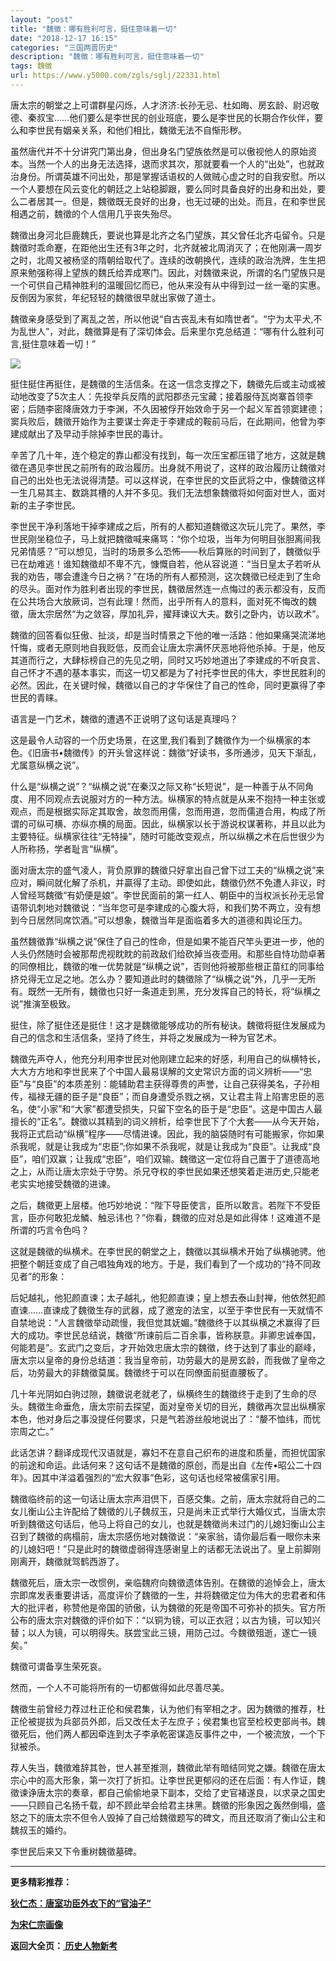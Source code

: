 ```yaml
---
layout: "post"
title: "魏徵：哪有胜利可言，挺住意味着一切"
date: "2018-12-17 16:15"
categories: "三国两晋历史"
description: "魏徵：哪有胜利可言，挺住意味着一切"
tags: 魏徵
url: https://www.y5000.com/zgls/sglj/22331.html
---
```






唐太宗的朝堂之上可谓群星闪烁，人才济济:长孙无忌、杜如晦、房玄龄、尉迟敬德、秦叔宝……他们要么是李世民的创业班底，要么是李世民的长期合作伙伴，要么和李世民有姻亲关系，和他们相比，魏徵无法不自惭形秽。

虽然唐代并不十分讲究门第出身，但出身名门望族依然是可以傲视他人的原始资本。当然一个人的出身无法选择，退而求其次，那就要看一个人的“出处”，也就政治身份。所谓英雄不问出处，那是掌握话语权的人做贼心虚之时的自我安慰。所以一个人要想在风云变化的朝廷之上站稳脚跟，要么同时具备良好的出身和出处，要么二者居其一。但是，魏徵既无良好的出身，也无过硬的出处。而且，在和李世民相遇之前，魏徵的个人信用几乎丧失殆尽。

魏徵出身河北巨鹿魏氏，要说也算是北齐之名门望族，其父曾任北齐屯留令。只是魏徵时乖命蹇，在距他出生还有3年之时，北齐就被北周消灭了；在他刚满一周岁之时，北周又被杨坚的隋朝给取代了。连续的改朝换代，连续的政治洗牌，生生把原来勉强称得上望族的魏氏给弄成寒门。因此，对魏徵来说，所谓的名门望族只是一个可供自己精神胜利的温暖回忆而已，他从来没有从中得到过一丝一毫的实惠。反倒因为家贫，年纪轻轻的魏徵很早就出家做了道士。

魏徵亲身感受到了离乱之苦，所以他说“自古丧乱未有如隋世者”。“宁为太平犬,不为乱世人”，对此，魏徵算是有了深切体会。后来里尔克总结道：“哪有什么胜利可言,挺住意味着一切！”

![](https://img.y5000.com/uploads/allimg/170602/11-1F602141255W7.jpg)

挺住挺住再挺住，是魏徵的生活信条。在这一信念支撑之下，魏徵先后或主动或被动地改变了5次主人：先投举兵反隋的武阳郡丞元宝藏；接着服侍瓦岗寨首领李密；后随李密降唐效力于李渊，不久因被俘开始效命于另一个起义军首领窦建德；窦兵败后，魏徵开始作为主要谋士奔走于李建成的鞍前马后，在此期间，他曾为李建成献出了及早动手除掉李世民的毒计。

辛苦了几十年，连个稳定的靠山都没有找到，每一次压宝都压错了地方，这就是魏徵在遇见李世民之前所有的政治履历。出身就不用说了，这样的政治履历让魏徵对自己的出处也无法说得清楚。可以这样说，在李世民的文臣武将之中，像魏徵这样一生几易其主、数跳其槽的人并不多见。我们无法想象魏徵将如何面对世人，面对新的主子李世民。

李世民干净利落地干掉李建成之后，所有的人都知道魏徵这次玩儿完了。果然，李世民刚坐稳位子，马上就把魏徵喊来痛骂：“你个垃圾，当年为何明目张胆离间我兄弟情感？”可以想见，当时的场景多么恐怖——秋后算账的时间到了，魏徵似乎已在劫难逃！谁知魏徵却不卑不亢，慷慨自若，他从容说道：“当日皇太子若听从我的劝告，哪会遭逢今日之祸？”在场的所有人都预测，这次魏徵已经走到了生命的尽头。面对作为胜利者出现的李世民，魏徵居然连一点悔过的表示都没有，反而在公共场合大放厥词，岂有此理！然而，出乎所有人的意料，面对死不悔改的魏徵，唐太宗居然“为之敛容，厚加礼异，擢拜谏议大夫。数引之卧内，访以政术”。

魏徵的回答看似狂傲、扯淡，却是当时情景之下他的唯一活路：他如果痛哭流涕地忏悔，或者无原则地自我贬低，反而会让唐太宗满怀厌恶地将他杀掉。于是，他反其道而行之，大肆标榜自己的先见之明，同时又巧妙地道出了李建成的不听良言、自己怀才不遇的基本事实，而这一切又都是为了衬托李世民的伟大，李世民胜利的必然。因此，在关键时候，魏徵以自己的才华保住了自己的性命，同时更赢得了李世民的青睐。

语言是一门艺术，魏徵的遭遇不正说明了这句话是真理吗？

这是最令人动容的一个历史场景，在这里,我们看到了魏徵作为一个纵横家的本色。《旧唐书•魏徵传》的开头曾这样说：魏徵“好读书，多所通涉，见天下渐乱，尤属意纵横之说”。

什么是“纵横之说”？“纵横之说”在秦汉之际又称“长短说”，是一种善于从不同角度、用不同观点去说服对方的一种方法。纵横家的特点就是从来不抱持一种主张或观点，而是根据实际定其取舍，故忽而用儒，忽而用道，忽而儒道合用，构成了所谓的可纵可横、亦纵亦横的局面。因此，纵横家以长于游说权谋著称，并且以此为主要特征。纵横家往往“无特操”，随时可能改变观点，所以纵横之术在后世很少为人所称扬，学者耻言“纵横”。

面对唐太宗的盛气凌人，背负原罪的魏徵只好拿出自己曾下过工夫的“纵横之说”来应对，瞬间就化解了杀机，并贏得了主动。即使如此，魏徵仍然不免遭人非议，时人曾经骂魏徵“有奶便是娘”。李世民面前的第一红人、朝臣中的当权派长孙无忌曾语带讥刺地对魏徵说：“当年您可是李建成的心腹大将，和我们势不两立，没有想到今日居然同席饮酒。”可以想象，魏徵当年是面临着多大的道德和舆论压力。

虽然魏徵靠“纵横之说”保住了自己的性命，但是如果不能百尺竿头更进一步，他的人头仍然随时会被那帮虎视眈眈的前政敌们给砍掉当夜壶用。和那些自恃功勋卓著的同僚相比，魏徵的唯一优势就是“纵横之说”，否则他将被那些根正苗红的同事给挤兑得无立足之地。怎么办？要知道此时的魏徵除了“纵横之说”外，几乎一无所有。既然一无所有，魏徵也只好一条道走到黑，充分发挥自己的特长，将“纵横之说”推演至极致。

挺住，除了挺住还是挺住！这才是魏徵能够成功的所有秘诀。魏徵将挺住发展成为自己的信念和生活信条，坚持了终生，并将之发展成为一种为官艺术。

魏徵先声夺人，他充分利用李世民对他刚建立起来的好感，利用自己的纵横特长，大大方方地和李世民来了个中国人最易误解的文史常识方面的词义辨析——“忠臣”与“良臣”的本质差别：能辅助君主获得尊贵的声誉，让自己获得美名，子孙相传，福禄无疆的臣子是“良臣”；而自身遭受杀戮之祸，又让君主背上陷害忠臣的恶名，使“小家”和“大家”都遭受损失，只留下空名的臣于是“忠臣”。这是中国古人最擅长的“正名”。魏徵以其精到的词义辨析，给李世民下了个大套——从今天开始，我将正式启动“纵横”程序——尽情进谏。因此，我的脑袋随时有可能搬家，你如果杀我呢，就是让我成为“忠臣”;你如果不杀我呢，就是让我成为“良臣”。让我成“良臣”，咱们双赢；让我成“忠臣”，咱们双输。魏徵这一定位将自己置于了道德高地之上，从而让唐太宗处于守势。杀兄夺权的李世民如果还想笑着走进历史,只能老老实实地接受魏徵的进谏。

之后，魏徵更上层楼。他巧妙地说：“陛下导臣使言，臣所以敢言。若陛下不受臣言，臣亦何敢犯龙鱗、触忌讳也？”你看，魏徵的应对总是如此得体！这难道不是所谓的巧言令色吗？

这就是魏徵的纵横术。在李世民的朝堂之上，魏徵以其纵横术开始了纵横驰骋。他把整个朝廷变成了自己唱独角戏的地方。于是，我们看到了一个成功的“持不同政见者”的形象：

后妃越礼，他犯颜直谏；太子越礼，他犯颜直谏；皇上想去泰山封禅，他依然犯颜直谏……直谏成了魏徵生存的武器，成了邀宠的法宝，以至于李世民有一天就情不自禁地说：“人言魏徵举动疏慢，我但觉其妩媚。”魏徵终于以其纵横之术赢得了巨大的成功。李世民总结说，魏徵“所谏前后二百余事，皆称朕意。非卿忠诚奉国，何能若是”。玄武门之变后，才开始效忠唐太宗的魏徵，终于达到了事业的巅峰，唐太宗以皇帝的身份总结道：我当皇帝前，功劳最大的是房玄龄，而我做了皇帝之后，功劳最大的非魏徵莫属。魏徵终于可以在同僚面前挺直腰板了。

几十年光阴如白驹过隙，魏徵说老就老了，纵横终生的魏徵终于走到了生命的尽头。魏徵生命垂危，唐太宗前去探望，面对皇帝关切的目光，魏徵再次显出纵横家本色，他对身后之事没提任何要求，只是气若游丝般地说出了：“嫠不恤纬，而忧宗周之亡。”

此话怎讲？翻译成现代汉语就是，寡妇不在意自己织布的进度和质量，而担忧国家的前途和命运。此话何来？这句话不是魏徵的原创，而是出自《左传•昭公二十四年》。因其中洋溢着强烈的“宏大叙事”色彩，这句话也经常被儒家引用。

魏徵临终前的这一句话让唐太宗声泪倶下，百感交集。之前，唐太宗就将自己的二女儿衡山公主许配给了魏徵的儿子魏叔玉，只是尚未正式举行大婚仪式，当唐太宗听到魏徵这句话后，他马上将自己的女儿，也就是魏徵尚未过门的儿媳妇衡山公主召到了魏徵的病榻前，唐太宗感伤地对魏徵说：“亲家翁，请你最后看一眼你未来的儿媳妇吧！”只是此时的魏徵虚弱得连感谢皇上的话都无法说出了。皇上前脚刚刚离开，魏徵就驾鹤西游了。

魏徵死后，唐太宗一改惯例，亲临魏府向魏徵遗体告别。在魏徵的追悼会上，唐太宗即席发表重要讲话，高度评价了魏徵的一生，并将魏徵定位为伟大的忠君者和伟大的批评者，称赞他是帝国的骄傲，认为魏徵的死是帝国不可弥补的损失。官方所公布的唐太宗对魏徵的评价如下：“以铜为镜，可以正衣冠；以古为镜，可以知兴替；以人为镜，可以明得失。朕尝宝此三镜，用防己过。今魏徵殂逝，遂亡一镜矣。”

魏徵可谓备享生荣死哀。

然而，一个人不可能将所有的一切都做得如此尽善尽美。

魏徵生前曾经力荐过杜正伦和侯君集，认为他们有宰相之才。因为魏徵的推荐，杜正伦被提拔为兵部员外郎，后又改任太子左庶子；侯君集也官至检校吏部尚书。魏徵死后，他们两人都因牵连到太子李承乾密谋造反事件之中，一个被流放，一个下狱被杀。

荐人失当，魏徵难辞其咎，世人甚至推测，魏徵此举有暗结同党之嫌。魏徵在唐太宗心中的高大形象，第一次打了折扣。让李世民更郁闷的还在后面：有人作证，魏徵谏诤唐太宗的奏章，都自己偷偷地录下副本，交给了史官褚遂良，以求录之国史——只顾自己名扬千载，却不顾此举会给君主抹黑。魏徵的形象因之轰然倒塌，盛怒之下的唐太宗不但令人毁掉了自己给魏徵题写的碑文，而且还取消了衡山公主和魏叔玉的婚约。

李世民后来又下令重树魏徵墓碑。

* * *

**更多精彩推荐：**

**[狄仁杰：唐室功臣外衣下的“官油子”](https://www.y5000.com/zgls/st/22332.html)**

**[为宋仁宗画像](https://www.y5000.com/zgls/sy/22333.html)**

**返回大全页：[ 历史人物新考](https://www.y5000.com/zgls/22386.html)**
